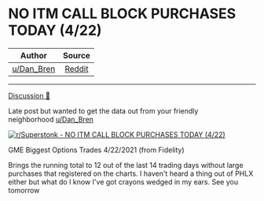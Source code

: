 NO ITM CALL BLOCK PURCHASES TODAY (4/22)
========================================

| Author       | Source       | 
| :-------------: |:-------------:|
|  [u/Dan_Bren](https://www.reddit.com/user/Dan_Bren/) | [Reddit](https://www.reddit.com/r/Superstonk/comments/mwm16e/no_itm_call_block_purchases_today_422/) | 

---


[Discussion 🦍](https://www.reddit.com/r/Superstonk/search?q=flair_name%3A%22Discussion%20%F0%9F%A6%8D%22&restrict_sr=1)

Late post but wanted to get the data out from your friendly neighborhood [u/Dan_Bren](https://www.reddit.com/u/Dan_Bren/)

[![r/Superstonk - NO ITM CALL BLOCK PURCHASES TODAY (4/22)](https://preview.redd.it/4qbmj7m5auu61.png?width=1226&format=png&auto=webp&s=8b7df47ee1e8fe4e38c3e720f0b39dc69a0d3341)](https://preview.redd.it/4qbmj7m5auu61.png?width=1226&format=png&auto=webp&s=8b7df47ee1e8fe4e38c3e720f0b39dc69a0d3341)

GME Biggest Options Trades 4/22/2021 (from Fidelity)

Brings the running total to 12 out of the last 14 trading days without large purchases that registered on the charts. I haven't heard a thing out of PHLX either but what do I know I've got crayons wedged in my ears. See you tomorrow
